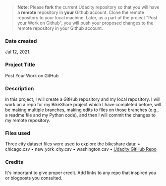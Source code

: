 >**Note**: Please **fork** the current Udacity repository so that you will have a **remote** repository in **your** Github account. Clone the remote repository to your local machine. Later, as a part of the project "Post your Work on Github", you will push your proposed changes to the remote repository in your Github account.

### Date created
Jul 12, 2021.

### Project Title
Post Your Work on GitHub

### Description
In this project, I will create a GitHub repository and my local repository. I will work on a repo for my BikeShare project which I have completed before, will be making multiple branches, making edits to files on those branches (e.g., a readme file and my Python code), and then I will commit the changes to my remote repository.

### Files used
Three city dataset files were used to explore the bikeshare data:
• chicago.csv
• new_york_city.csv
• washington.csv
• [Udacity GitHub Repo](https://github.com/F-Zarian/pdsnd_github)

### Credits
It's important to give proper credit. Add links to any repo that inspired you or blogposts you consulted.

